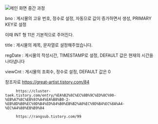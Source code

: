 ![메인 화면 중간 과정](https://user-images.githubusercontent.com/100178951/181245762-baf21901-a483-455b-ab19-91d61046bb5d.jpg)

bno : 게시물의 고유 번호, 정수로 설정, 자동으로 값이 증가하면서 생성, PRIMARY KEY로 설정

이때 INT 형 11은 기본적으로 주어진다.

title : 게시물의 제목, 문자열로 설정해주었습니다.

regDate : 게시물의 작성시간, TIMESTAMP로 설정, DEFAULT 값은 현재의 시간을 나타냅니다

viewCnt : 게시물의 조회수, 정수로 설정, DEFAULT 값은 0



참조자료 https://great-artist.tistory.com/84

         https://cluster-taek.tistory.com/entry/%EA%B2%8C%EC%8B%9C%ED%8C%90-%EB%A7%8C%EB%93%A4%EA%B8%B0-2-%EB%8D%B0%EC%9D%B4%ED%84%B0%EB%B2%A0%EC%9D%B4%EC%8A%A4-%EC%A4%80%EB%B9%84
         
         https://rangsub.tistory.com/99
         
         

